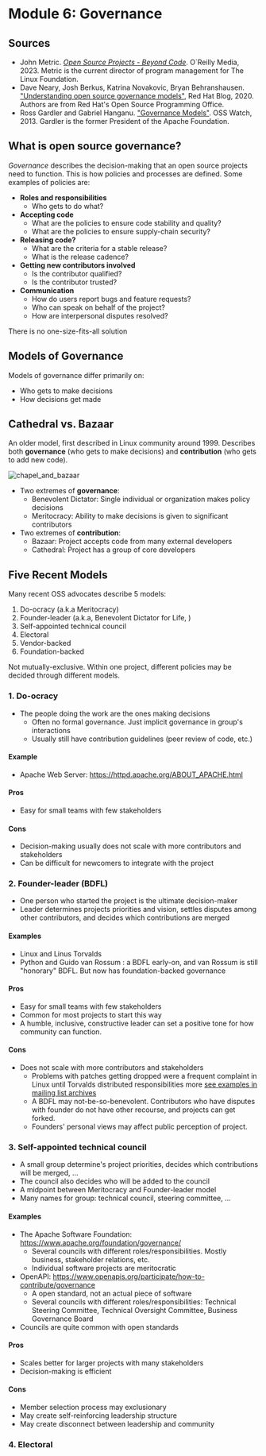 # Module 6: Governance

## Sources
* John Metric. [_Open Source Projects - Beyond Code_](https://learning.oreilly.com/library/view/open-source-projects/9781837636884/). O`Reilly Media, 2023.  Metric is the current director of program management for The Linux Foundation.
* Dave Neary, Josh Berkus, Katrina Novakovic, Bryan Behranshausen.  ["Understanding open source governance models"](https://www.redhat.com/en/blog/understanding-open-source-governance-models), Red Hat Blog, 2020.  Authors are from Red Hat's Open Source Programming Office.
* Ross Gardler and Gabriel Hanganu. ["Governance Models"](http://oss-watch.ac.uk/resources/governancemodels).  OSS Watch, 2013.  Gardler is the former President of the Apache Foundation.

## What is open source governance?

*Governance* describes the decision-making that an open source projects need to function. This is how policies and processes are defined.  Some examples of policies are:

* **Roles and responsibilities**
  - Who gets to do what?
* **Accepting code**
  - What are the policies to ensure code stability and quality?
  - What are the policies to ensure supply-chain security?
* **Releasing code?**
  - What are the criteria for a stable release?
  - What is the release cadence?
* **Getting new contributors involved**
  - Is the contributor qualified?
  - Is the contributor trusted?
* **Communication**
  - How do users report bugs and feature requests?
  - Who can speak on behalf of the project?
  - How are interpersonal disputes resolved?
 
There is no one-size-fits-all solution

## Models of Governance

Models of governance differ primarily on:
* Who gets to make decisions
* How decisions get made

## Cathedral vs. Bazaar

An older model, first described in Linux community around 1999.  Describes both **governance** (who gets to make decisions) and **contribution** (who gets to add new code).

![chapel_and_bazaar](http://oss-watch.ac.uk/img/governancevcontrib.png)

* Two extremes of **governance**:
  - Benevolent Dictator: Single individual or organization makes policy decisions
  - Meritocracy: Ability to make decisions is given to significant contributors
* Two extremes of **contribution**:
  - Bazaar: Project accepts code from many external developers
  - Cathedral: Project has a group of core developers

## Five Recent Models

Many recent OSS advocates describe 5 models:

1. Do-ocracy (a.k.a Meritocracy)
2. Founder-leader (a.k.a, Benevolent Dictator for Life, )
3. Self-appointed technical council
4. Electoral
5. Vendor-backed
6. Foundation-backed

Not mutually-exclusive.  Within one project, different policies may be decided through different models.  

### 1. Do-ocracy

* The people doing the work are the ones making decisions
  - Often no formal governance.  Just implicit governance in group's interactions
  - Usually still have contribution guidelines (peer review of code, etc.)

#### Example

* Apache Web Server: https://httpd.apache.org/ABOUT_APACHE.html
  
#### Pros
* Easy for small teams with few stakeholders

#### Cons
* Decision-making usually does not scale with more contributors and stakeholders
* Can be difficult for newcomers to integrate with the project

### 2. Founder-leader (BDFL)

* One person who started the project is the ultimate decision-maker
* Leader determines projects priorities and vision, settles disputes among other
    contributors, and decides which contributions are merged

#### Examples
* Linux and Linus Torvalds
* Python and Guido van Rossum : a BDFL early-on, and van Rossum is still "honorary" BDFL.
  But now has foundation-backed governance

#### Pros
* Easy for small teams with few stakeholders
* Common for most projects to start this way
* A humble, inclusive, constructive leader can set a positive tone
    for how community can function.
  
#### Cons
* Does not scale with more contributors and stakeholders
  - Problems with patches getting dropped were a frequent complaint in Linux until
    Torvalds distributed responsibilities more [see examples in mailing list archives](https://lwn.net/2002/0131/a/patch-penguin.php3)
  - A BDFL may not-be-so-benevolent.  Contributors who have disputes with founder do not have other
    recourse, and projects can get forked.
  - Founders' personal views may affect public perception of project.

### 3. Self-appointed technical council

- A small group determine's project priorities, decides which
  contributions will be merged, ...
- The council also decides who will be added to the council
- A midpoint between Meritocracy and Founder-leader model
- Many names for group: technical council, steering committee, ...

#### Examples

* The Apache Software Foundation: https://www.apache.org/foundation/governance/
  - Several councils with different roles/responsibilities.  Mostly business, stakeholder relations, etc.
  - Individual software projects are meritocratic
* OpenAPI: https://www.openapis.org/participate/how-to-contribute/governance
  - A open standard, not an actual piece of software
  - Several councils with different roles/responsibilities: Technical Steering Committee,
    Technical Oversight Committee, Business Governance Board
* Councils are quite common with open standards

#### Pros

* Scales better for larger projects with many stakeholders
* Decision-making is efficient

#### Cons

* Member selection process may exclusionary
* May create self-reinforcing leadership structure
* May create disconnect between leadership and community

### 4. Electoral
